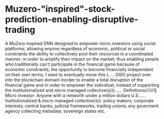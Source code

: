 # Muzero-"inspired"-stock-prediction-enabling-disruptive-trading
A MuZero inspired DNN designed to empower micro investors using social platforms; allowing enyone regardless of economic, political or social constraints the ability to collectively pool their resources in a coordinated manner; in order to amplify their impact on the market; thus enabling people who traditionally can't participate in the financial game because of economic constraints; the opportunity to become financially independent on their own terms.
I want to eventually move this (......(00)) project over into the blockchain domain inorder to enable a total disruption of the financial game and in order to empower the individual; instead of supporting the institutionalized and micro managed collective(s)))......
Definitions//////§ 
Micro Investor: Anyone with a networth under a million dollars U.S......
Institutionalized & micro managed collective(s)): policy makers; corporate interests; central banks; judicial frameworks; trading unions; any goverment agency collecting metadata; sovereign states etc. 
